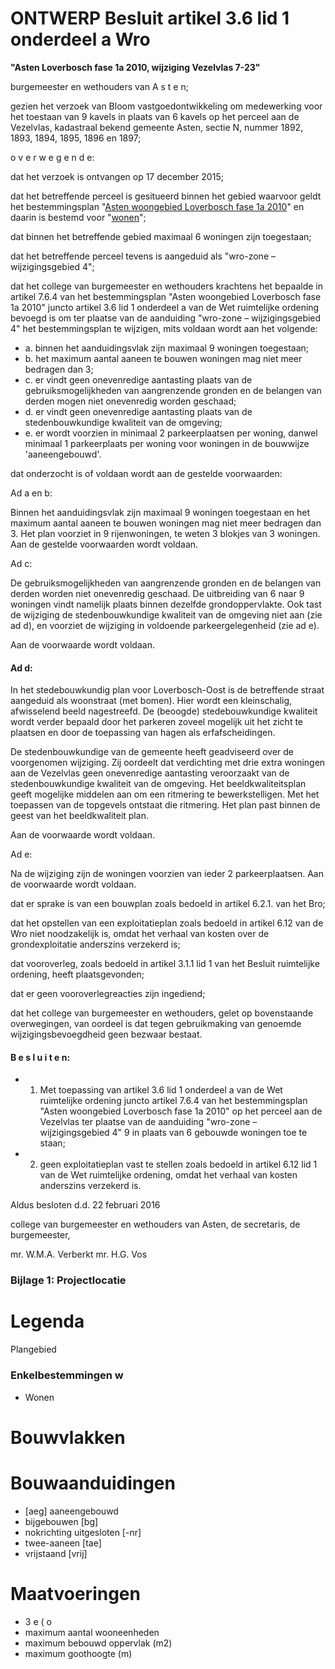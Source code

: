 # **ONTWERP Besluit artikel 3.6 lid 1 onderdeel a Wro**

**"Asten Loverbosch fase 1a 2010, wijziging Vezelvlas 7-23"**

burgemeester en wethouders van A s t e n;

gezien het verzoek van Bloom vastgoedontwikkeling om medewerking voor het toestaan van 9 kavels in plaats van 6 kavels op het perceel aan de Vezelvlas, kadastraal bekend gemeente Asten, sectie N, nummer 1892, 1893, 1894, 1895, 1896 en 1897;

o v e r w e g e n d e:

dat het verzoek is ontvangen op 17 december 2015;

dat het betreffende perceel is gesitueerd binnen het gebied waarvoor geldt het bestemmingsplan "[Asten woongebied Loverbosch fase 1a 2010](http://www.ruimtelijkeplannen.nl/web-roo/?planidn=NL.IMRO.0743.BP02010008-VS01)" en daarin is bestemd voor "[wonen](http://ruimtelijkeplannen.nl/documents/NL.IMRO.0743.BP02010008-VS01/r_NL.IMRO.0743.BP02010008-VS01_2.7.html)";

dat binnen het betreffende gebied maximaal 6 woningen zijn toegestaan;

dat het betreffende perceel tevens is aangeduid als "wro-zone – wijzigingsgebied 4";

dat het college van burgemeester en wethouders krachtens het bepaalde in artikel 7.6.4 van het bestemmingsplan "Asten woongebied Loverbosch fase 1a 2010" juncto artikel 3.6 lid 1 onderdeel a van de Wet ruimtelijke ordening bevoegd is om ter plaatse van de aanduiding "wro-zone – wijzigingsgebied 4" het bestemmingsplan te wijzigen, mits voldaan wordt aan het volgende:

- a. binnen het aanduidingsvlak zijn maximaal 9 woningen toegestaan;
- b. het maximum aantal aaneen te bouwen woningen mag niet meer bedragen dan 3;
- c. er vindt geen onevenredige aantasting plaats van de gebruiksmogelijkheden van aangrenzende gronden en de belangen van derden mogen niet onevenredig worden geschaad;
- d. er vindt geen onevenredige aantasting plaats van de stedenbouwkundige kwaliteit van de omgeving;
- e. er wordt voorzien in minimaal 2 parkeerplaatsen per woning, danwel minimaal 1 parkeerplaats per woning voor woningen in de bouwwijze 'aaneengebouwd'.

dat onderzocht is of voldaan wordt aan de gestelde voorwaarden:

Ad a en b:

Binnen het aanduidingsvlak zijn maximaal 9 woningen toegestaan en het maximum aantal aaneen te bouwen woningen mag niet meer bedragen dan 3. Het plan voorziet in 9 rijenwoningen, te weten 3 blokjes van 3 woningen. Aan de gestelde voorwaarden wordt voldaan.

Ad c:

De gebruiksmogelijkheden van aangrenzende gronden en de belangen van derden worden niet onevenredig geschaad. De uitbreiding van 6 naar 9 woningen vindt namelijk plaats binnen dezelfde grondoppervlakte. Ook tast de wijziging de stedenbouwkundige kwaliteit van de omgeving niet aan (zie ad d), en voorziet de wijziging in voldoende parkeergelegenheid (zie ad e).

Aan de voorwaarde wordt voldaan.

#### Ad d:

In het stedebouwkundig plan voor Loverbosch-Oost is de betreffende straat aangeduid als woonstraat (met bomen). Hier wordt een kleinschalig, afwisselend beeld nagestreefd. De (beoogde) stedebouwkundige kwaliteit wordt verder bepaald door het parkeren zoveel mogelijk uit het zicht te plaatsen en door de toepassing van hagen als erfafscheidingen.

De stedenbouwkundige van de gemeente heeft geadviseerd over de voorgenomen wijziging. Zij oordeelt dat verdichting met drie extra woningen aan de Vezelvlas geen onevenredige aantasting veroorzaakt van de stedenbouwkundige kwaliteit van de omgeving. Het beeldkwaliteitsplan geeft mogelijke middelen aan om een ritmering te bewerkstelligen. Met het toepassen van de topgevels ontstaat die ritmering. Het plan past binnen de geest van het beeldkwaliteit plan.

Aan de voorwaarde wordt voldaan.

Ad e:

Na de wijziging zijn de woningen voorzien van ieder 2 parkeerplaatsen. Aan de voorwaarde wordt voldaan.

dat er sprake is van een bouwplan zoals bedoeld in artikel 6.2.1. van het Bro;

dat het opstellen van een exploitatieplan zoals bedoeld in artikel 6.12 van de Wro niet noodzakelijk is, omdat het verhaal van kosten over de grondexploitatie anderszins verzekerd is;

dat vooroverleg, zoals bedoeld in artikel 3.1.1 lid 1 van het Besluit ruimtelijke ordening, heeft plaatsgevonden;

dat er geen vooroverlegreacties zijn ingediend;

dat het college van burgemeester en wethouders, gelet op bovenstaande overwegingen, van oordeel is dat tegen gebruikmaking van genoemde wijzigingsbevoegdheid geen bezwaar bestaat.

#### **B e s l u i t e n:**

- 1. Met toepassing van artikel 3.6 lid 1 onderdeel a van de Wet ruimtelijke ordening juncto artikel 7.6.4 van het bestemmingsplan "Asten woongebied Loverbosch fase 1a 2010" op het perceel aan de Vezelvlas ter plaatse van de aanduiding "wro-zone – wijzigingsgebied 4" 9 in plaats van 6 gebouwde woningen toe te staan;
- 2. geen exploitatieplan vast te stellen zoals bedoeld in artikel 6.12 lid 1 van de Wet ruimtelijke ordening, omdat het verhaal van kosten anderszins verzekerd is.

Aldus besloten d.d. 22 februari 2016

college van burgemeester en wethouders van Asten, de secretaris, de burgemeester,

mr. W.M.A. Verberkt mr. H.G. Vos

### **Bijlage 1: Projectlocatie**

# Legenda

Plangebied

### Enkelbestemmingen w

- Wonen
# Bouwvlakken

# Bouwaanduidingen

- [aeg] aaneengebouwd
- bijgebouwen [bg]
- nokrichting uitgesloten [-nr]
- twee-aaneen [tae]
- vrijstaand [vrij]

# Maatvoeringen

- 3 e ( o
- maximum aantal wooneenheden
- maximum bebouwd oppervlak (m2)
- maximum goothoogte (m)